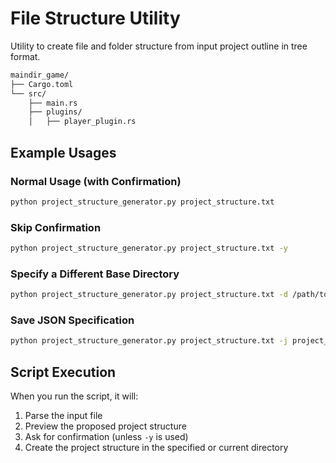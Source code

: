 # File Structure Utility

Utility to create file and folder structure from input project outline in tree format.

```sh
maindir_game/
├── Cargo.toml
└── src/
    ├── main.rs
    ├── plugins/
    │   ├── player_plugin.rs

```
## Example Usages

### Normal Usage (with Confirmation)
```sh
python project_structure_generator.py project_structure.txt
```

### Skip Confirmation
```sh
python project_structure_generator.py project_structure.txt -y
```

### Specify a Different Base Directory
```sh
python project_structure_generator.py project_structure.txt -d /path/to/projects
```

### Save JSON Specification
```sh
python project_structure_generator.py project_structure.txt -j project_spec.json
```

## Script Execution

When you run the script, it will:

1. Parse the input file
2. Preview the proposed project structure
3. Ask for confirmation (unless `-y` is used)
4. Create the project structure in the specified or current directory
